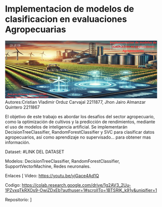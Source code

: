 # Implementacion de modelos de clasificacion en evaluaciones Agropecuarias


![Texto alternativo](Banner.png)
Autores:Cristian Vladimir Orduz Carvajal 2211877, Jhon Jairo Almanzar Quintero 2211867


El objetivo de este trabajo es abordar los desafíos del sector agropecuario, como la optimización de cultivos y la predicción de rendimientos, mediante el uso de modelos de inteligencia artificial. Se implementarán DecisionTreeClassifier, RandomForestClassifier y SVC para clasificar datos agropecuarios, así como aprendizaje no supervisado... para obtener mas información.

Dataset: #LINK DEL DATASET

Modelos: DecisionTreeClassifier, RandomForestClassifier, SupportVectorMachine, Redes neuronales.

Enlaces [
Video: https://youtu.be/yjGace4Ad1Q  

Codigo: https://colab.research.google.com/drive/1g2AV3_2Uu-1PZvxqTkRXOs9-OwiZDxEb?authuser=1#scrollTo=1BTSRlK_k91y&uniqifier=1  

Repositorio:
]
